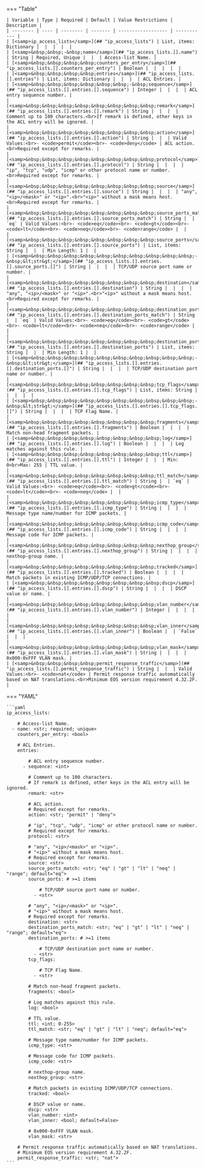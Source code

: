 <!--
  ~ Copyright (c) 2025 Arista Networks, Inc.
  ~ Use of this source code is governed by the Apache License 2.0
  ~ that can be found in the LICENSE file.
  -->
=== "Table"

    | Variable | Type | Required | Default | Value Restrictions | Description |
    | -------- | ---- | -------- | ------- | ------------------ | ----------- |
    | [<samp>ip_access_lists</samp>](## "ip_access_lists") | List, items: Dictionary |  |  |  |  |
    | [<samp>&nbsp;&nbsp;-&nbsp;name</samp>](## "ip_access_lists.[].name") | String | Required, Unique |  |  | Access-list Name. |
    | [<samp>&nbsp;&nbsp;&nbsp;&nbsp;counters_per_entry</samp>](## "ip_access_lists.[].counters_per_entry") | Boolean |  |  |  |  |
    | [<samp>&nbsp;&nbsp;&nbsp;&nbsp;entries</samp>](## "ip_access_lists.[].entries") | List, items: Dictionary |  |  |  | ACL Entries. |
    | [<samp>&nbsp;&nbsp;&nbsp;&nbsp;&nbsp;&nbsp;-&nbsp;sequence</samp>](## "ip_access_lists.[].entries.[].sequence") | Integer |  |  |  | ACL entry sequence number. |
    | [<samp>&nbsp;&nbsp;&nbsp;&nbsp;&nbsp;&nbsp;&nbsp;&nbsp;remark</samp>](## "ip_access_lists.[].entries.[].remark") | String |  |  |  | Comment up to 100 characters.<br>If remark is defined, other keys in the ACL entry will be ignored. |
    | [<samp>&nbsp;&nbsp;&nbsp;&nbsp;&nbsp;&nbsp;&nbsp;&nbsp;action</samp>](## "ip_access_lists.[].entries.[].action") | String |  |  | Valid Values:<br>- <code>permit</code><br>- <code>deny</code> | ACL action.<br>Required except for remarks. |
    | [<samp>&nbsp;&nbsp;&nbsp;&nbsp;&nbsp;&nbsp;&nbsp;&nbsp;protocol</samp>](## "ip_access_lists.[].entries.[].protocol") | String |  |  |  | "ip", "tcp", "udp", "icmp" or other protocol name or number.<br>Required except for remarks. |
    | [<samp>&nbsp;&nbsp;&nbsp;&nbsp;&nbsp;&nbsp;&nbsp;&nbsp;source</samp>](## "ip_access_lists.[].entries.[].source") | String |  |  |  | "any", "<ip>/<mask>" or "<ip>".<br>"<ip>" without a mask means host.<br>Required except for remarks. |
    | [<samp>&nbsp;&nbsp;&nbsp;&nbsp;&nbsp;&nbsp;&nbsp;&nbsp;source_ports_match</samp>](## "ip_access_lists.[].entries.[].source_ports_match") | String |  | `eq` | Valid Values:<br>- <code>eq</code><br>- <code>gt</code><br>- <code>lt</code><br>- <code>neq</code><br>- <code>range</code> |  |
    | [<samp>&nbsp;&nbsp;&nbsp;&nbsp;&nbsp;&nbsp;&nbsp;&nbsp;source_ports</samp>](## "ip_access_lists.[].entries.[].source_ports") | List, items: String |  |  | Min Length: 1 |  |
    | [<samp>&nbsp;&nbsp;&nbsp;&nbsp;&nbsp;&nbsp;&nbsp;&nbsp;&nbsp;&nbsp;-&nbsp;&lt;str&gt;</samp>](## "ip_access_lists.[].entries.[].source_ports.[]") | String |  |  |  | TCP/UDP source port name or number. |
    | [<samp>&nbsp;&nbsp;&nbsp;&nbsp;&nbsp;&nbsp;&nbsp;&nbsp;destination</samp>](## "ip_access_lists.[].entries.[].destination") | String |  |  |  | "any", "<ip>/<mask>" or "<ip>".<br>"<ip>" without a mask means host.<br>Required except for remarks. |
    | [<samp>&nbsp;&nbsp;&nbsp;&nbsp;&nbsp;&nbsp;&nbsp;&nbsp;destination_ports_match</samp>](## "ip_access_lists.[].entries.[].destination_ports_match") | String |  | `eq` | Valid Values:<br>- <code>eq</code><br>- <code>gt</code><br>- <code>lt</code><br>- <code>neq</code><br>- <code>range</code> |  |
    | [<samp>&nbsp;&nbsp;&nbsp;&nbsp;&nbsp;&nbsp;&nbsp;&nbsp;destination_ports</samp>](## "ip_access_lists.[].entries.[].destination_ports") | List, items: String |  |  | Min Length: 1 |  |
    | [<samp>&nbsp;&nbsp;&nbsp;&nbsp;&nbsp;&nbsp;&nbsp;&nbsp;&nbsp;&nbsp;-&nbsp;&lt;str&gt;</samp>](## "ip_access_lists.[].entries.[].destination_ports.[]") | String |  |  |  | TCP/UDP destination port name or number. |
    | [<samp>&nbsp;&nbsp;&nbsp;&nbsp;&nbsp;&nbsp;&nbsp;&nbsp;tcp_flags</samp>](## "ip_access_lists.[].entries.[].tcp_flags") | List, items: String |  |  |  |  |
    | [<samp>&nbsp;&nbsp;&nbsp;&nbsp;&nbsp;&nbsp;&nbsp;&nbsp;&nbsp;&nbsp;-&nbsp;&lt;str&gt;</samp>](## "ip_access_lists.[].entries.[].tcp_flags.[]") | String |  |  |  | TCP Flag Name. |
    | [<samp>&nbsp;&nbsp;&nbsp;&nbsp;&nbsp;&nbsp;&nbsp;&nbsp;fragments</samp>](## "ip_access_lists.[].entries.[].fragments") | Boolean |  |  |  | Match non-head fragment packets. |
    | [<samp>&nbsp;&nbsp;&nbsp;&nbsp;&nbsp;&nbsp;&nbsp;&nbsp;log</samp>](## "ip_access_lists.[].entries.[].log") | Boolean |  |  |  | Log matches against this rule. |
    | [<samp>&nbsp;&nbsp;&nbsp;&nbsp;&nbsp;&nbsp;&nbsp;&nbsp;ttl</samp>](## "ip_access_lists.[].entries.[].ttl") | Integer |  |  | Min: 0<br>Max: 255 | TTL value. |
    | [<samp>&nbsp;&nbsp;&nbsp;&nbsp;&nbsp;&nbsp;&nbsp;&nbsp;ttl_match</samp>](## "ip_access_lists.[].entries.[].ttl_match") | String |  | `eq` | Valid Values:<br>- <code>eq</code><br>- <code>gt</code><br>- <code>lt</code><br>- <code>neq</code> |  |
    | [<samp>&nbsp;&nbsp;&nbsp;&nbsp;&nbsp;&nbsp;&nbsp;&nbsp;icmp_type</samp>](## "ip_access_lists.[].entries.[].icmp_type") | String |  |  |  | Message type name/number for ICMP packets. |
    | [<samp>&nbsp;&nbsp;&nbsp;&nbsp;&nbsp;&nbsp;&nbsp;&nbsp;icmp_code</samp>](## "ip_access_lists.[].entries.[].icmp_code") | String |  |  |  | Message code for ICMP packets. |
    | [<samp>&nbsp;&nbsp;&nbsp;&nbsp;&nbsp;&nbsp;&nbsp;&nbsp;nexthop_group</samp>](## "ip_access_lists.[].entries.[].nexthop_group") | String |  |  |  | nexthop-group name. |
    | [<samp>&nbsp;&nbsp;&nbsp;&nbsp;&nbsp;&nbsp;&nbsp;&nbsp;tracked</samp>](## "ip_access_lists.[].entries.[].tracked") | Boolean |  |  |  | Match packets in existing ICMP/UDP/TCP connections. |
    | [<samp>&nbsp;&nbsp;&nbsp;&nbsp;&nbsp;&nbsp;&nbsp;&nbsp;dscp</samp>](## "ip_access_lists.[].entries.[].dscp") | String |  |  |  | DSCP value or name. |
    | [<samp>&nbsp;&nbsp;&nbsp;&nbsp;&nbsp;&nbsp;&nbsp;&nbsp;vlan_number</samp>](## "ip_access_lists.[].entries.[].vlan_number") | Integer |  |  |  |  |
    | [<samp>&nbsp;&nbsp;&nbsp;&nbsp;&nbsp;&nbsp;&nbsp;&nbsp;vlan_inner</samp>](## "ip_access_lists.[].entries.[].vlan_inner") | Boolean |  | `False` |  |  |
    | [<samp>&nbsp;&nbsp;&nbsp;&nbsp;&nbsp;&nbsp;&nbsp;&nbsp;vlan_mask</samp>](## "ip_access_lists.[].entries.[].vlan_mask") | String |  |  |  | 0x000-0xFFF VLAN mask. |
    | [<samp>&nbsp;&nbsp;&nbsp;&nbsp;permit_response_traffic</samp>](## "ip_access_lists.[].permit_response_traffic") | String |  |  | Valid Values:<br>- <code>nat</code> | Permit response traffic automatically based on NAT translations.<br>Minimum EOS version requirement 4.32.2F. |

=== "YAML"

    ```yaml
    ip_access_lists:

        # Access-list Name.
      - name: <str; required; unique>
        counters_per_entry: <bool>

        # ACL Entries.
        entries:

            # ACL entry sequence number.
          - sequence: <int>

            # Comment up to 100 characters.
            # If remark is defined, other keys in the ACL entry will be ignored.
            remark: <str>

            # ACL action.
            # Required except for remarks.
            action: <str; "permit" | "deny">

            # "ip", "tcp", "udp", "icmp" or other protocol name or number.
            # Required except for remarks.
            protocol: <str>

            # "any", "<ip>/<mask>" or "<ip>".
            # "<ip>" without a mask means host.
            # Required except for remarks.
            source: <str>
            source_ports_match: <str; "eq" | "gt" | "lt" | "neq" | "range"; default="eq">
            source_ports: # >=1 items

                # TCP/UDP source port name or number.
              - <str>

            # "any", "<ip>/<mask>" or "<ip>".
            # "<ip>" without a mask means host.
            # Required except for remarks.
            destination: <str>
            destination_ports_match: <str; "eq" | "gt" | "lt" | "neq" | "range"; default="eq">
            destination_ports: # >=1 items

                # TCP/UDP destination port name or number.
              - <str>
            tcp_flags:

                # TCP Flag Name.
              - <str>

            # Match non-head fragment packets.
            fragments: <bool>

            # Log matches against this rule.
            log: <bool>

            # TTL value.
            ttl: <int; 0-255>
            ttl_match: <str; "eq" | "gt" | "lt" | "neq"; default="eq">

            # Message type name/number for ICMP packets.
            icmp_type: <str>

            # Message code for ICMP packets.
            icmp_code: <str>

            # nexthop-group name.
            nexthop_group: <str>

            # Match packets in existing ICMP/UDP/TCP connections.
            tracked: <bool>

            # DSCP value or name.
            dscp: <str>
            vlan_number: <int>
            vlan_inner: <bool; default=False>

            # 0x000-0xFFF VLAN mask.
            vlan_mask: <str>

        # Permit response traffic automatically based on NAT translations.
        # Minimum EOS version requirement 4.32.2F.
        permit_response_traffic: <str; "nat">
    ```
